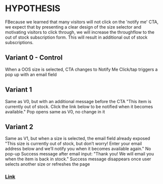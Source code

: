 # HYPOTHESIS
FBecause we learned that many visitors will not click on the 'notify me' CTA, we expect that by presenting a clear design of the size selector and motivating visitors to click through, we will increase the throughflow to the out of stock subscription form. This will result in additional out of stock subscriptions.


## Variant 0 - Control
When a OOS size is selected, CTA changes to Notify Me
Click/tap triggers a pop up with an email field

## Variant 1 
Same as V0, but with an additional message before the CTA
"This item is currently out of stock. Click the link below to be notified when it becomes available."
Pop opens same as V0, no change in it

## Variant 2
Same as V1, but when a size is selected, the email field already exposed
"This size is currently out of stock, but don’t worry! Enter your email address below and we’ll notify you when it becomes available again."
No pop-up
Success message after email input: "Thank you! We will email you when the item is back in stock."
Success message disappears once user selects another size or refreshes the page


### [Link](https://app.asana.com/0/1201109242799454/1203532814793877/f)